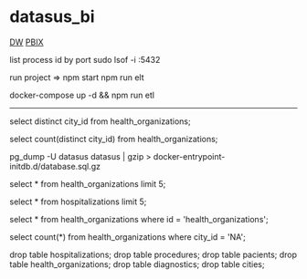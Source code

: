 # datasus_bi

[DW](https://dbdiagram.io/d/6321cfbd0911f91ba5abe48c)
[PBIX](https://1drv.ms/u/s!Aj3skRQjCzc0heEavkjXDOyQ332wIQ?e=TN91Fd)

list process id by port
sudo lsof -i :5432

run project => 
npm start
npm run elt

docker-compose up -d && npm run etl

*******************************************************************

select distinct city_id from health_organizations;

select count(distinct city_id) from health_organizations;

pg_dump -U datasus datasus | gzip > docker-entrypoint-initdb.d/database.sql.gz

select * from health_organizations limit 5;

select * from hospitalizations limit 5;

select * from health_organizations where id = 'health_organizations';

select count(*) from health_organizations where city_id = 'NA';

drop table hospitalizations;
drop table procedures;
drop table pacients;
drop table health_organizations;
drop table diagnostics;
drop table cities;